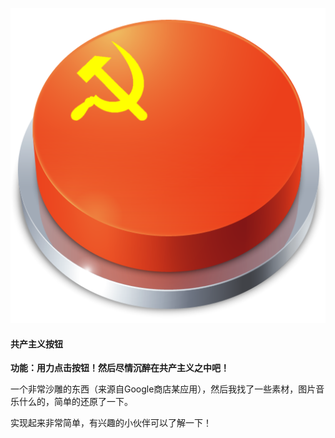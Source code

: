 ![图片](https://raw.githubusercontent.com/VinsentY/communismbutton/master/app/src/main/res/drawable/communismbutton.png)

#### 共产主义按钮
**功能：用力点击按钮！然后尽情沉醉在共产主义之中吧！**

一个非常沙雕的东西（来源自Google商店某应用），然后我找了一些素材，图片音乐什么的，简单的还原了一下。

实现起来非常简单，有兴趣的小伙伴可以了解一下！
